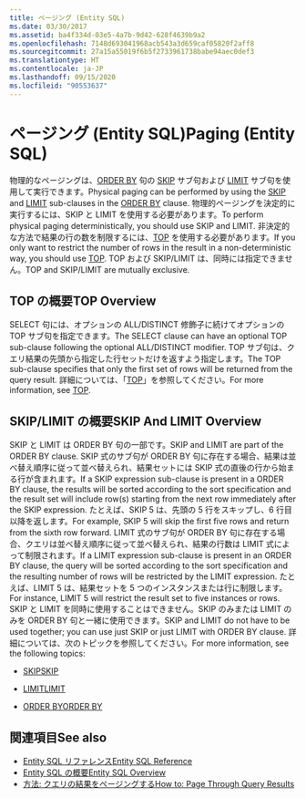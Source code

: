 ```yaml
---
title: ページング (Entity SQL)
ms.date: 03/30/2017
ms.assetid: ba4f334d-03e5-4a7b-9d42-628f4639b9a2
ms.openlocfilehash: 7148d693041968acb543a3d659caf05820f2aff8
ms.sourcegitcommit: 27a15a55019f6b5f2733961738babe94aec0def3
ms.translationtype: HT
ms.contentlocale: ja-JP
ms.lasthandoff: 09/15/2020
ms.locfileid: "90553637"
---
```

# <a name="paging-entity-sql"></a><span data-ttu-id="d87cb-102">ページング (Entity SQL)</span><span class="sxs-lookup"><span data-stu-id="d87cb-102">Paging (Entity SQL)</span></span>
<span data-ttu-id="d87cb-103">物理的なページングは、[ORDER BY](order-by-entity-sql.md) 句の [SKIP](skip-entity-sql.md) サブ句および [LIMIT](limit-entity-sql.md) サブ句を使用して実行できます。</span><span class="sxs-lookup"><span data-stu-id="d87cb-103">Physical paging can be performed by using the [SKIP](skip-entity-sql.md) and [LIMIT](limit-entity-sql.md) sub-clauses in the [ORDER BY](order-by-entity-sql.md) clause.</span></span> <span data-ttu-id="d87cb-104">物理的ページングを決定的に実行するには、SKIP と LIMIT を使用する必要があります。</span><span class="sxs-lookup"><span data-stu-id="d87cb-104">To perform physical paging deterministically, you should use SKIP and LIMIT.</span></span> <span data-ttu-id="d87cb-105">非決定的な方法で結果の行の数を制限するには、[TOP](top-entity-sql.md) を使用する必要があります。</span><span class="sxs-lookup"><span data-stu-id="d87cb-105">If you only want to restrict the number of rows in the result in a non-deterministic way, you should use [TOP](top-entity-sql.md).</span></span> <span data-ttu-id="d87cb-106">TOP および SKIP/LIMIT は、同時には指定できません。</span><span class="sxs-lookup"><span data-stu-id="d87cb-106">TOP and SKIP/LIMIT are mutually exclusive.</span></span>  
  
## <a name="top-overview"></a><span data-ttu-id="d87cb-107">TOP の概要</span><span class="sxs-lookup"><span data-stu-id="d87cb-107">TOP Overview</span></span>  
 <span data-ttu-id="d87cb-108">SELECT 句には、オプションの ALL/DISTINCT 修飾子に続けてオプションの TOP サブ句を指定できます。</span><span class="sxs-lookup"><span data-stu-id="d87cb-108">The SELECT clause can have an optional TOP sub-clause following the optional ALL/DISTINCT modifier.</span></span> <span data-ttu-id="d87cb-109">TOP サブ句は、クエリ結果の先頭から指定した行セットだけを返すよう指定します。</span><span class="sxs-lookup"><span data-stu-id="d87cb-109">The TOP sub-clause specifies that only the first set of rows will be returned from the query result.</span></span> <span data-ttu-id="d87cb-110">詳細については、「[TOP](top-entity-sql.md)」を参照してください。</span><span class="sxs-lookup"><span data-stu-id="d87cb-110">For more information, see [TOP](top-entity-sql.md).</span></span>  
  
## <a name="skip-and-limit-overview"></a><span data-ttu-id="d87cb-111">SKIP/LIMIT の概要</span><span class="sxs-lookup"><span data-stu-id="d87cb-111">SKIP And LIMIT Overview</span></span>  
 <span data-ttu-id="d87cb-112">SKIP と LIMIT は ORDER BY 句の一部です。</span><span class="sxs-lookup"><span data-stu-id="d87cb-112">SKIP and LIMIT are part of the ORDER BY clause.</span></span> <span data-ttu-id="d87cb-113">SKIP 式のサブ句が ORDER BY 句に存在する場合、結果は並べ替え順序に従って並べ替えられ、結果セットには SKIP 式の直後の行から始まる行が含まれます。</span><span class="sxs-lookup"><span data-stu-id="d87cb-113">If a SKIP expression sub-clause is present in a ORDER BY clause, the results will be sorted according to the sort specification and the result set will include row(s) starting from the next row immediately after the SKIP expression.</span></span> <span data-ttu-id="d87cb-114">たとえば、SKIP 5 は、先頭の 5 行をスキップし、6 行目以降を返します。</span><span class="sxs-lookup"><span data-stu-id="d87cb-114">For example, SKIP 5 will skip the first five rows and return from the sixth row forward.</span></span> <span data-ttu-id="d87cb-115">LIMIT 式のサブ句が ORDER BY 句に存在する場合、クエリは並べ替え順序に従って並べ替えられ、結果の行数は LIMIT 式によって制限されます。</span><span class="sxs-lookup"><span data-stu-id="d87cb-115">If a LIMIT expression sub-clause is present in an ORDER BY clause, the query will be sorted according to the sort specification and the resulting number of rows will be restricted by the LIMIT expression.</span></span> <span data-ttu-id="d87cb-116">たとえば、LIMIT 5 は、結果セットを 5 つのインスタンスまたは行に制限します。</span><span class="sxs-lookup"><span data-stu-id="d87cb-116">For instance, LIMIT 5 will restrict the result set to five instances or rows.</span></span> <span data-ttu-id="d87cb-117">SKIP と LIMIT を同時に使用することはできません。SKIP のみまたは LIMIT のみを ORDER BY 句と一緒に使用できます。</span><span class="sxs-lookup"><span data-stu-id="d87cb-117">SKIP and LIMIT do not have to be used together; you can use just SKIP or just LIMIT with ORDER BY clause.</span></span> <span data-ttu-id="d87cb-118">詳細については、次のトピックを参照してください。</span><span class="sxs-lookup"><span data-stu-id="d87cb-118">For more information, see the following topics:</span></span>  
  
- [<span data-ttu-id="d87cb-119">SKIP</span><span class="sxs-lookup"><span data-stu-id="d87cb-119">SKIP</span></span>](skip-entity-sql.md)  
  
- [<span data-ttu-id="d87cb-120">LIMIT</span><span class="sxs-lookup"><span data-stu-id="d87cb-120">LIMIT</span></span>](limit-entity-sql.md)  
  
- [<span data-ttu-id="d87cb-121">ORDER BY</span><span class="sxs-lookup"><span data-stu-id="d87cb-121">ORDER BY</span></span>](order-by-entity-sql.md)  
  
## <a name="see-also"></a><span data-ttu-id="d87cb-122">関連項目</span><span class="sxs-lookup"><span data-stu-id="d87cb-122">See also</span></span>

- [<span data-ttu-id="d87cb-123">Entity SQL リファレンス</span><span class="sxs-lookup"><span data-stu-id="d87cb-123">Entity SQL Reference</span></span>](entity-sql-reference.md)
- [<span data-ttu-id="d87cb-124">Entity SQL の概要</span><span class="sxs-lookup"><span data-stu-id="d87cb-124">Entity SQL Overview</span></span>](entity-sql-overview.md)
- <span data-ttu-id="d87cb-125">[方法: クエリの結果をページングする](/previous-versions/dotnet/netframework-4.0/bb738702(v=vs.100))</span><span class="sxs-lookup"><span data-stu-id="d87cb-125">[How to: Page Through Query Results](/previous-versions/dotnet/netframework-4.0/bb738702(v=vs.100))</span></span>
